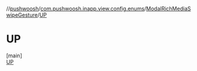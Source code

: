 //[pushwoosh](../../../../index.md)/[com.pushwoosh.inapp.view.config.enums](../../index.md)/[ModalRichMediaSwipeGesture](../index.md)/[UP](index.md)

# UP

[main]\
[UP](index.md)
